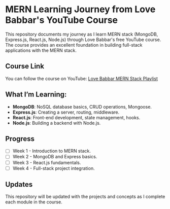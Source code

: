 # MERN Learning Journey from Love Babbar's YouTube Course

This repository documents my journey as I learn MERN stack (MongoDB, Express.js, React.js, Node.js) through Love Babbar's free YouTube course. The course provides an excellent foundation in building full-stack applications with the MERN stack.

## Course Link
You can follow the course on YouTube: [Love Babbar MERN Stack Playlist](https://www.youtube.com/watch?v=Vi9bxu-M-ag&list=PLDzeHZWIZsTo0wSBcg4-NMIbC0L8evLrD)

## What I’m Learning:
- **MongoDB**: NoSQL database basics, CRUD operations, Mongoose.
- **Express.js**: Creating a server, routing, middleware.
- **React.js**: Front-end development, state management, hooks.
- **Node.js**: Building a backend with Node.js.

## Progress
- [ ] Week 1 - Introduction to MERN stack.
- [ ] Week 2 - MongoDB and Express basics.
- [ ] Week 3 - React.js fundamentals.
- [ ] Week 4 - Full-stack project integration.

## Updates
This repository will be updated with the projects and concepts as I complete each module in the course.
